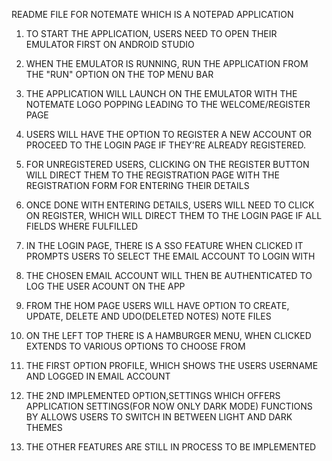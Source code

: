 README FILE FOR NOTEMATE WHICH IS A NOTEPAD APPLICATION



1. TO START THE APPLICATION, USERS NEED TO OPEN THEIR EMULATOR FIRST ON ANDROID STUDIO


2. WHEN THE EMULATOR IS RUNNING, RUN THE APPLICATION FROM THE "RUN" OPTION ON THE TOP MENU BAR

3. THE APPLICATION WILL LAUNCH ON THE EMULATOR WITH THE NOTEMATE LOGO POPPING LEADING TO THE WELCOME/REGISTER PAGE

4. USERS WILL HAVE THE OPTION TO REGISTER A NEW ACCOUNT OR PROCEED TO THE LOGIN PAGE IF THEY'RE ALREADY REGISTERED.

5. FOR UNREGISTERED USERS, CLICKING ON THE REGISTER BUTTON WILL DIRECT THEM TO THE REGISTRATION PAGE WITH THE REGISTRATION FORM FOR ENTERING THEIR DETAILS

6. ONCE DONE WITH ENTERING DETAILS, USERS WILL NEED TO CLICK ON REGISTER, WHICH WILL DIRECT THEM TO THE LOGIN PAGE IF ALL FIELDS WHERE FULFILLED

7. IN THE LOGIN PAGE, THERE IS A SSO FEATURE WHEN CLICKED IT PROMPTS USERS TO SELECT THE EMAIL ACCOUNT TO LOGIN WITH

8. THE CHOSEN EMAIL ACCOUNT WILL THEN BE AUTHENTICATED TO LOG THE USER ACOUNT ON THE APP

9. FROM THE HOM PAGE USERS WILL HAVE OPTION TO CREATE, UPDATE, DELETE AND UDO(DELETED NOTES) NOTE FILES

10. ON THE LEFT TOP THERE IS A HAMBURGER MENU, WHEN CLICKED EXTENDS TO VARIOUS OPTIONS TO CHOOSE FROM

11. THE FIRST OPTION PROFILE, WHICH SHOWS THE USERS USERNAME AND LOGGED IN EMAIL ACCOUNT

12. THE 2ND IMPLEMENTED OPTION,SETTINGS WHICH OFFERS APPLICATION SETTINGS(FOR NOW ONLY DARK MODE) FUNCTIONS BY ALLOWS USERS TO SWITCH IN BETWEEN LIGHT AND DARK THEMES

13. THE OTHER FEATURES ARE STILL IN PROCESS TO BE IMPLEMENTED
